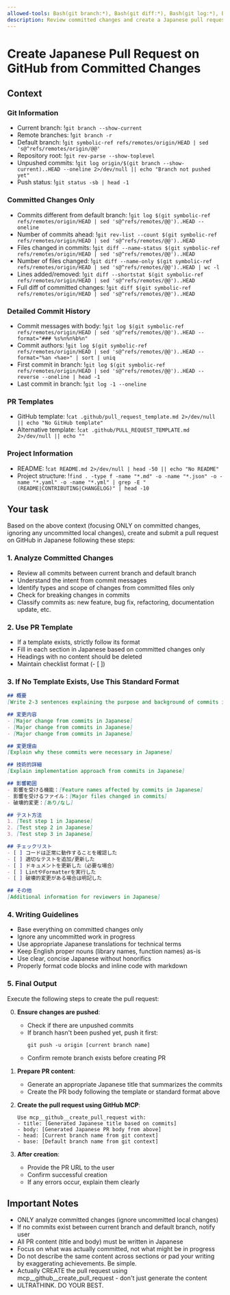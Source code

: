```yaml
---
allowed-tools: Bash(git branch:*), Bash(git diff:*), Bash(git log:*), Bash(git remote:*), Bash(git rev-parse:*), Bash(cat:*), Bash(find:*), ReadFile, mcp__github__create_pull_request, mcp__github__get_me
description: Review committed changes and create a Japanese pull request on GitHub
---
```


# Create Japanese Pull Request on GitHub from Committed Changes

## Context

### Git Information
- Current branch: !`git branch --show-current`
- Remote branches: !`git branch -r`
- Default branch: !`git symbolic-ref refs/remotes/origin/HEAD | sed 's@^refs/remotes/origin/@@'`
- Repository root: !`git rev-parse --show-toplevel`
- Unpushed commits: !`git log origin/$(git branch --show-current)..HEAD --oneline 2>/dev/null || echo "Branch not pushed yet"`
- Push status: !`git status -sb | head -1`

### Committed Changes Only
- Commits different from default branch: !`git log $(git symbolic-ref refs/remotes/origin/HEAD | sed 's@^refs/remotes/@@')..HEAD --oneline`
- Number of commits ahead: !`git rev-list --count $(git symbolic-ref refs/remotes/origin/HEAD | sed 's@^refs/remotes/@@')..HEAD`
- Files changed in commits: !`git diff --name-status $(git symbolic-ref refs/remotes/origin/HEAD | sed 's@^refs/remotes/@@')..HEAD`
- Number of files changed: !`git diff --name-only $(git symbolic-ref refs/remotes/origin/HEAD | sed 's@^refs/remotes/@@')..HEAD | wc -l`
- Lines added/removed: !`git diff --shortstat $(git symbolic-ref refs/remotes/origin/HEAD | sed 's@^refs/remotes/@@')..HEAD`
- Full diff of committed changes: !`git diff $(git symbolic-ref refs/remotes/origin/HEAD | sed 's@^refs/remotes/@@')..HEAD`

### Detailed Commit History
- Commit messages with body: !`git log $(git symbolic-ref refs/remotes/origin/HEAD | sed 's@^refs/remotes/@@')..HEAD --format="### %s%n%n%b%n"`
- Commit authors: !`git log $(git symbolic-ref refs/remotes/origin/HEAD | sed 's@^refs/remotes/@@')..HEAD --format="%an <%ae>" | sort | uniq`
- First commit in branch: !`git log $(git symbolic-ref refs/remotes/origin/HEAD | sed 's@^refs/remotes/@@')..HEAD --reverse --oneline | head -1`
- Last commit in branch: !`git log -1 --oneline`

### PR Templates
- GitHub template: !`cat .github/pull_request_template.md 2>/dev/null || echo "No GitHub template"`
- Alternative template: !`cat .github/PULL_REQUEST_TEMPLATE.md 2>/dev/null || echo ""`

### Project Information
- README: !`cat README.md 2>/dev/null | head -50 || echo "No README"`
- Project structure: !`find . -type f -name "*.md" -o -name "*.json" -o -name "*.yaml" -o -name "*.yml" | grep -E "(README|CONTRIBUTING|CHANGELOG)" | head -10`

## Your task

Based on the above context (focusing ONLY on committed changes, ignoring any uncommitted local changes), create and submit a pull request on GitHub in Japanese following these steps:

### 1. Analyze Committed Changes
- Review all commits between current branch and default branch
- Understand the intent from commit messages
- Identify types and scope of changes from committed files only
- Check for breaking changes in commits
- Classify commits as: new feature, bug fix, refactoring, documentation update, etc.

### 2. Use PR Template
- If a template exists, strictly follow its format
- Fill in each section in Japanese based on committed changes only
- Headings with no content should be deleted
- Maintain checklist format (- [ ])

### 3. If No Template Exists, Use This Standard Format

```markdown
## 概要
[Write 2-3 sentences explaining the purpose and background of commits in Japanese]

## 変更内容
- [Major change from commits in Japanese]
- [Major change from commits in Japanese]
- [Major change from commits in Japanese]

## 変更理由
[Explain why these commits were necessary in Japanese]

## 技術的詳細
[Explain implementation approach from commits in Japanese]

## 影響範囲
- 影響を受ける機能：[Feature names affected by commits in Japanese]
- 影響を受けるファイル：[Major files changed in commits]
- 破壊的変更：[あり/なし]

## テスト方法
1. [Test step 1 in Japanese]
2. [Test step 2 in Japanese]
3. [Test step 3 in Japanese]

## チェックリスト
- [ ] コードは正常に動作することを確認した
- [ ] 適切なテストを追加/更新した
- [ ] ドキュメントを更新した（必要な場合）
- [ ] LintやFormatterを実行した
- [ ] 破壊的変更がある場合は明記した

## その他
[Additional information for reviewers in Japanese]
```

### 4. Writing Guidelines
- Base everything on committed changes only
- Ignore any uncommitted work in progress
- Use appropriate Japanese translations for technical terms
- Keep English proper nouns (library names, function names) as-is
- Use clear, concise Japanese without honorifics
- Properly format code blocks and inline code with markdown

### 5. Final Output
Execute the following steps to create the pull request:

0. **Ensure changes are pushed**:
   - Check if there are unpushed commits
   - If branch hasn't been pushed yet, push it first:
     ```
     git push -u origin [current branch name]
     ```
   - Confirm remote branch exists before creating PR
 
1. **Prepare PR content**:
   - Generate an appropriate Japanese title that summarizes the commits
   - Create the PR body following the template or standard format above

2. **Create the pull request using GitHub MCP**:
   ```
   Use mcp__github__create_pull_request with:
   - title: [Generated Japanese title based on commits]
   - body: [Generated Japanese PR body from above]
   - head: [Current branch name from git context]
   - base: [Default branch name from git context]
   ```

3. **After creation**:
   - Provide the PR URL to the user
   - Confirm successful creation
   - If any errors occur, explain them clearly

## Important Notes
- ONLY analyze committed changes (ignore uncommitted local changes)
- If no commits exist between current branch and default branch, notify user
- All PR content (title and body) must be written in Japanese
- Focus on what was actually committed, not what might be in progress
- Do not describe the same content across sections or pad your writing by exaggerating achievements. Be simple.
- Actually CREATE the pull request using mcp__github__create_pull_request - don't just generate the content
- ULTRATHINK. DO YOUR BEST.
